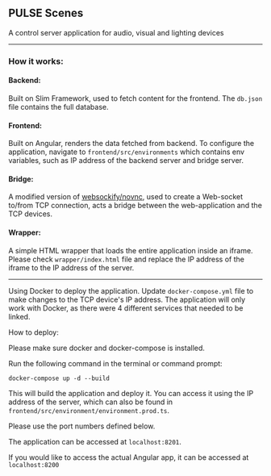 ## PULSE Scenes

A control server application for audio, visual and lighting devices

----------------------------------

### How it works:


#### Backend:

Built on Slim Framework, used to fetch content for the frontend. The `db.json`
file contains the full database.

#### Frontend:

Built on Angular, renders the data fetched from backend. To configure the
application, navigate to `frontend/src/environments` which contains env 
variables, such as IP address of the backend server and bridge server.

#### Bridge:

A modified version of [websockify/novnc](https://github.com/novnc/websockify/), 
used to create a Web-socket to/from TCP connection, acts a bridge between the 
web-application and the TCP devices.

#### Wrapper:

A simple HTML wrapper that loads the entire application inside an iframe.
Please check `wrapper/index.html` file and replace the IP address of the 
iframe to the IP address of the server.

---------------------------------

Using Docker to deploy the application. Update `docker-compose.yml` file
to make changes to the TCP device's IP address. The application will only 
work with Docker, as there were 4 different services that needed to be
linked.

How to deploy:

Please make sure docker and docker-compose is installed.

Run the following command in the terminal or command prompt:
```
docker-compose up -d --build
```

This will build the application and deploy it. You can access it using 
the IP address of the server, which can also be found in 
`frontend/src/environment/environment.prod.ts`.

Please use the port numbers defined below.

The application can be accessed at `localhost:8201`.

If you would like to access the actual Angular app, it can be accessed at
`localhost:8200`